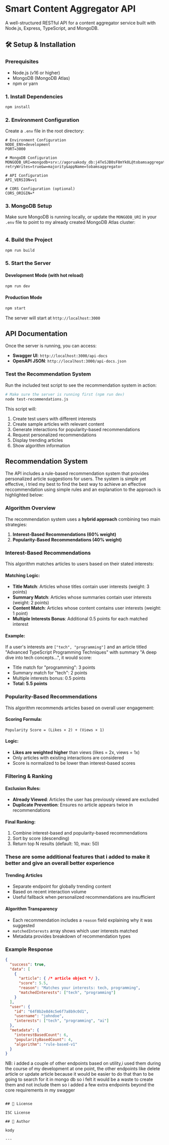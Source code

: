 # Smart Content Aggregator API

A well-structured RESTful API for a content aggregator service built with Node.js, Express, TypeScript, and MongoDB.


## 🛠️ Setup & Installation

### Prerequisites
- Node.js (v16 or higher)
- MongoDB (MongoDB Atlas)
- npm or yarn

### 1. Install Dependencies
```bash
npm install
```

### 2. Environment Configuration
Create a `.env` file in the root directory:
```env
# Environment Configuration
NODE_ENV=development
PORT=3000

# MongoDB Configuration
MONGODB_URI=mongodb+srv://agoruakody_db:j4TeSJB0sF8mYk0L@tobamsaggregator.zvb7pyo.mongodb.net/?retryWrites=true&w=majority&appName=tobamsaggregator

# API Configuration
API_VERSION=v1

# CORS Configuration (optional)
CORS_ORIGIN=*
```

### 3. MongoDB Setup
Make sure MongoDB is running locally, or update the `MONGODB_URI` in your `.env` file to point to my already created  MongoDB Atlas cluster:
```

```

### 4. Build the Project
```bash
npm run build
```

### 5. Start the Server

#### Development Mode (with hot reload)
```bash
npm run dev
```

#### Production Mode
```bash
npm start
```

The server will start at `http://localhost:3000`

##  API Documentation

Once the server is running, you can access:
- **Swagger UI**: `http://localhost:3000/api-docs`
- **OpenAPI JSON**: `http://localhost:3000/api-docs.json`


### Test the Recommendation System
Run the included test script to see the recommendation system in action:
```bash
# Make sure the server is running first (npm run dev)
node test-recommendations.js
```

This script will:
1. Create test users with different interests
2. Create sample articles with relevant content
3. Generate interactions for popularity-based recommendations
4. Request personalized recommendations
5. Display trending articles
6. Show algorithm information

##  Recommendation System

The API includes a rule-based recommendation system that provides personalized article suggestions for users. The system is simple yet effective, i tried my best to find the best way to achieve an effective reccommendation using simple rules and an explanation to the approach is highlighted below:

### Algorithm Overview

The recommendation system uses a **hybrid approach** combining two main strategies:

1. **Interest-Based Recommendations (60% weight)**
2. **Popularity-Based Recommendations (40% weight)**

### Interest-Based Recommendations

This algorithm matches articles to users based on their stated interests:

#### Matching Logic:
- **Title Match**: Articles whose titles contain user interests (weight: 3 points)
- **Summary Match**: Articles whose summaries contain user interests (weight: 2 points)
- **Content Match**: Articles whose content contains user interests (weight: 1 point)
- **Multiple Interests Bonus**: Additional 0.5 points for each matched interest

#### Example:
If a user's interests are `["tech", "programming"]` and an article titled "Advanced TypeScript Programming Techniques" with summary "A deep dive into tech concepts...", it would score:
- Title match for "programming": 3 points
- Summary match for "tech": 2 points
- Multiple interests bonus: 0.5 points
- **Total: 5.5 points**

### Popularity-Based Recommendations

This algorithm recommends articles based on overall user engagement:

#### Scoring Formula:
```
Popularity Score = (Likes × 2) + (Views × 1)
```

#### Logic:
- **Likes are weighted higher** than views (likes = 2x, views = 1x)
- Only articles with existing interactions are considered
- Score is normalized to be lower than interest-based scores

### Filtering & Ranking

#### Exclusion Rules:
- **Already Viewed**: Articles the user has previously viewed are excluded
- **Duplicate Prevention**: Ensures no article appears twice in recommendations

#### Final Ranking:
1. Combine interest-based and popularity-based recommendations
2. Sort by score (descending)
3. Return top N results (default: 10, max: 50)

### These are some additional features that i added to make it better and give an overall better experience

#### Trending Articles
- Separate endpoint for globally trending content
- Based on recent interaction volume
- Useful fallback when personalized recommendations are insufficient

#### Algorithm Transparency
- Each recommendation includes a `reason` field explaining why it was suggested
- `matchedInterests` array shows which user interests matched
- Metadata provides breakdown of recommendation types

### Example Response
```json
{
  "success": true,
  "data": [
    {
      "article": { /* article object */ },
      "score": 5.5,
      "reason": "Matches your interests: tech, programming",
      "matchedInterests": ["tech", "programming"]
    }
  ],
  "user": {
    "id": "64f8b2e8d4c5e6f7a8b9c0d1",
    "username": "johndoe",
    "interests": ["tech", "programming", "ai"]
  },
  "metadata": {
    "interestBasedCount": 6,
    "popularityBasedCount": 4,
    "algorithm": "rule-based-v1"
  }
}
```

NB: i added a couple of other endpoints based on utility,i used them during the course of my development at one point, the other endpoints like delete article or update article because it would be easier to do that than to be going to search for it in mongo db so i felt it would be a waste to create them and not include them so i added a few extra endpoints beyond the core requirements in my swagger

```

## 📄 License

ISC License

## 👤 Author

kody

---


